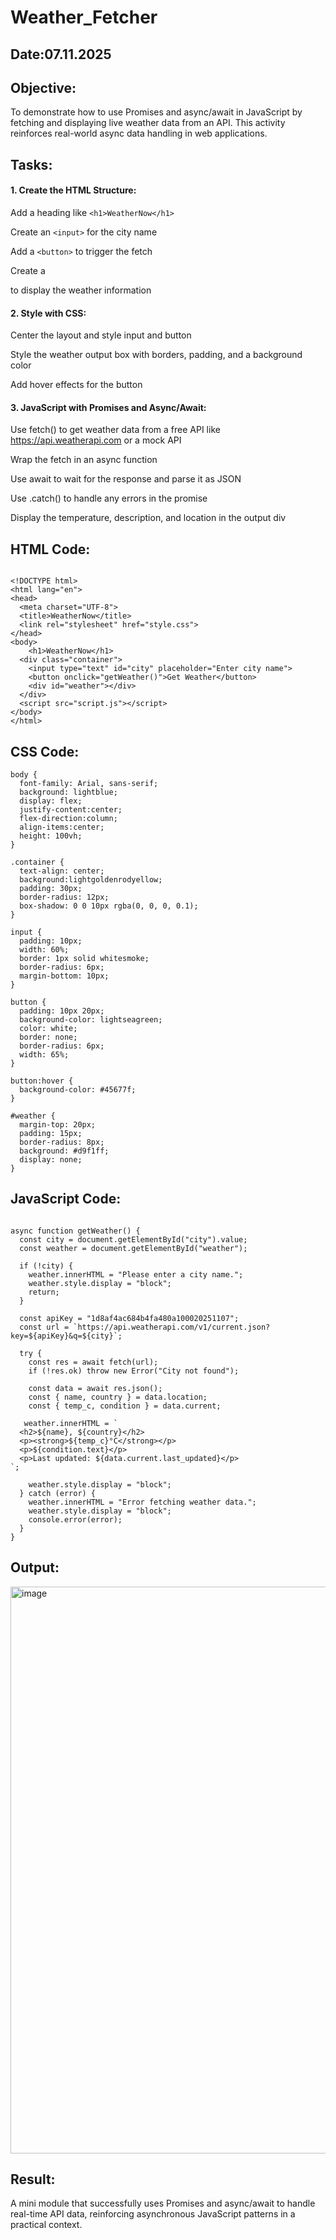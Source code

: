 # Weather_Fetcher
## Date:07.11.2025
## Objective:
To demonstrate how to use Promises and async/await in JavaScript by fetching and displaying live weather data from an API. This activity reinforces real-world async data handling in web applications.

## Tasks:

#### 1. Create the HTML Structure:
Add a heading like ```<h1>WeatherNow</h1>```

Create an ```<input>``` for the city name

Add a ```<button>``` to trigger the fetch

Create a <div> to display the weather information

#### 2. Style with CSS:
Center the layout and style input and button

Style the weather output box with borders, padding, and a background color

Add hover effects for the button

#### 3. JavaScript with Promises and Async/Await:
Use fetch() to get weather data from a free API like https://api.weatherapi.com or a mock API

Wrap the fetch in an async function

Use await to wait for the response and parse it as JSON

Use .catch() to handle any errors in the promise

Display the temperature, description, and location in the output div
## HTML Code:
```

<!DOCTYPE html>
<html lang="en">
<head>
  <meta charset="UTF-8">
  <title>WeatherNow</title>
  <link rel="stylesheet" href="style.css">
</head>
<body>
    <h1>WeatherNow</h1>
  <div class="container">
    <input type="text" id="city" placeholder="Enter city name">
    <button onclick="getWeather()">Get Weather</button>
    <div id="weather"></div>
  </div>
  <script src="script.js"></script>
</body>
</html>
```
## CSS Code:
```
body {
  font-family: Arial, sans-serif;
  background: lightblue;
  display: flex;
  justify-content:center;
  flex-direction:column;
  align-items:center;
  height: 100vh;
}

.container {
  text-align: center;
  background:lightgoldenrodyellow;
  padding: 30px;
  border-radius: 12px;
  box-shadow: 0 0 10px rgba(0, 0, 0, 0.1);
}

input {
  padding: 10px;
  width: 60%;
  border: 1px solid whitesmoke;
  border-radius: 6px;
  margin-bottom: 10px;
}

button {
  padding: 10px 20px;
  background-color: lightseagreen;
  color: white;
  border: none;
  border-radius: 6px;
  width: 65%;
}

button:hover {
  background-color: #45677f;
}

#weather {
  margin-top: 20px;
  padding: 15px;
  border-radius: 8px;
  background: #d9f1ff;
  display: none;
}
```
## JavaScript Code:
```

async function getWeather() {
  const city = document.getElementById("city").value;
  const weather = document.getElementById("weather");

  if (!city) {
    weather.innerHTML = "Please enter a city name.";
    weather.style.display = "block";
    return;
  }

  const apiKey = "1d8af4ac684b4fa480a100020251107";
  const url = `https://api.weatherapi.com/v1/current.json?key=${apiKey}&q=${city}`;

  try {
    const res = await fetch(url);
    if (!res.ok) throw new Error("City not found");

    const data = await res.json();
    const { name, country } = data.location;
    const { temp_c, condition } = data.current;

   weather.innerHTML = `
  <h2>${name}, ${country}</h2>
  <p><strong>${temp_c}°C</strong></p>
  <p>${condition.text}</p>
  <p>Last updated: ${data.current.last_updated}</p>
`;

    weather.style.display = "block";
  } catch (error) {
    weather.innerHTML = "Error fetching weather data.";
    weather.style.display = "block";
    console.error(error);
  }
}
```
## Output:
<img width="936" height="907" alt="image" src="https://github.com/user-attachments/assets/e29123c0-0b16-42e6-acd4-7ad098b78435" />

## Result:
A mini module that successfully uses Promises and async/await to handle real-time API data, reinforcing asynchronous JavaScript patterns in a practical context.
